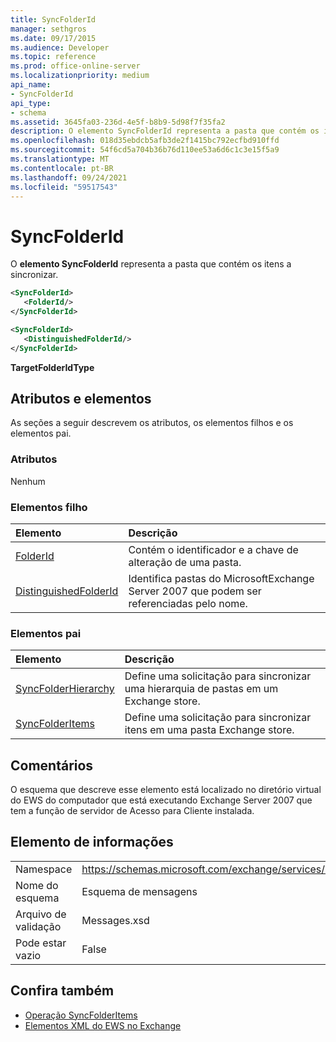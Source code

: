 ```yaml
---
title: SyncFolderId
manager: sethgros
ms.date: 09/17/2015
ms.audience: Developer
ms.topic: reference
ms.prod: office-online-server
ms.localizationpriority: medium
api_name:
- SyncFolderId
api_type:
- schema
ms.assetid: 3645fa03-236d-4e5f-b8b9-5d98f7f35fa2
description: O elemento SyncFolderId representa a pasta que contém os itens a sincronizar.
ms.openlocfilehash: 018d35ebdcb5afb3de2f1415bc792ecfbd910ffd
ms.sourcegitcommit: 54f6cd5a704b36b76d110ee53a6d6c1c3e15f5a9
ms.translationtype: MT
ms.contentlocale: pt-BR
ms.lasthandoff: 09/24/2021
ms.locfileid: "59517543"
---
```

# <a name="syncfolderid"></a>SyncFolderId

O **elemento SyncFolderId** representa a pasta que contém os itens a sincronizar. 
  
```xml
<SyncFolderId>
   <FolderId/>
</SyncFolderId>
```

```xml
<SyncFolderId>
   <DistinguishedFolderId/> 
</SyncFolderId>
```

**TargetFolderIdType**

## <a name="attributes-and-elements"></a>Atributos e elementos

As seções a seguir descrevem os atributos, os elementos filhos e os elementos pai.
  
### <a name="attributes"></a>Atributos

Nenhum
  
### <a name="child-elements"></a>Elementos filho

|**Elemento**|**Descrição**|
|:-----|:-----|
|[FolderId](folderid.md) <br/> |Contém o identificador e a chave de alteração de uma pasta.  <br/> |
|[DistinguishedFolderId](distinguishedfolderid.md) <br/> |Identifica pastas do MicrosoftExchange Server 2007 que podem ser referenciadas pelo nome.  <br/> |
   
### <a name="parent-elements"></a>Elementos pai

|**Elemento**|**Descrição**|
|:-----|:-----|
|[SyncFolderHierarchy](syncfolderhierarchy.md) <br/> |Define uma solicitação para sincronizar uma hierarquia de pastas em um Exchange store.  <br/> |
|[SyncFolderItems](syncfolderitems.md) <br/> |Define uma solicitação para sincronizar itens em uma pasta Exchange store.  <br/> |
   
## <a name="remarks"></a>Comentários

O esquema que descreve esse elemento está localizado no diretório virtual do EWS do computador que está executando Exchange Server 2007 que tem a função de servidor de Acesso para Cliente instalada.
  
## <a name="element-information"></a>Elemento de informações

|||
|:-----|:-----|
|Namespace  <br/> |https://schemas.microsoft.com/exchange/services/2006/messages  <br/> |
|Nome do esquema  <br/> |Esquema de mensagens  <br/> |
|Arquivo de validação  <br/> |Messages.xsd  <br/> |
|Pode estar vazio  <br/> |False  <br/> |
   
## <a name="see-also"></a>Confira também

- [Operação SyncFolderItems](syncfolderitems-operation.md)
- [Elementos XML do EWS no Exchange](ews-xml-elements-in-exchange.md)

